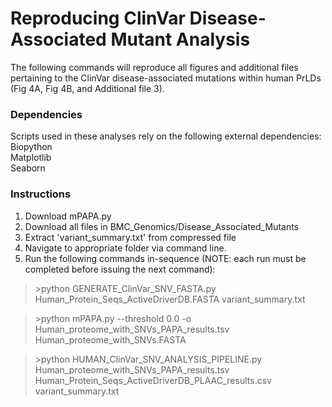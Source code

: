 
# Reproducing ClinVar Disease-Associated Mutant Analysis

The following commands will reproduce all figures and additional files pertaining to the ClinVar disease-associated mutations within human PrLDs (Fig 4A, Fig 4B, and Additional file 3).

### Dependencies
Scripts used in these analyses rely on the following external dependencies:\
Biopython\
Matplotlib\
Seaborn

### Instructions
1. Download mPAPA.py
2. Download all files in BMC_Genomics/Disease_Associated_Mutants
3. Extract 'variant_summary.txt' from compressed file
4. Navigate to appropriate folder via command line.
5. Run the following commands in-sequence (NOTE: each run must be completed before issuing the next command):

>\>python GENERATE_ClinVar_SNV_FASTA.py Human_Protein_Seqs_ActiveDriverDB.FASTA variant_summary.txt

>\>python mPAPA.py --threshold 0.0 -o Human_proteome_with_SNVs_PAPA_results.tsv Human_proteome_with_SNVs.FASTA

>\>python HUMAN_ClinVar_SNV_ANALYSIS_PIPELINE.py Human_proteome_with_SNVs_PAPA_results.tsv Human_Protein_Seqs_ActiveDriverDB_PLAAC_results.csv variant_summary.txt
